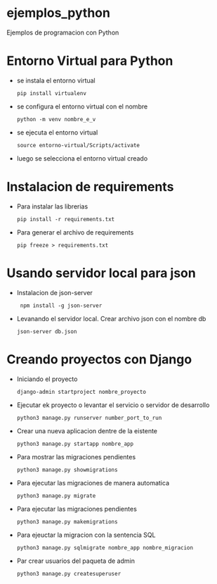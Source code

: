 # ejemplos_python

Ejemplos de programacion con Python

# Entorno Virtual para Python

- se instala el entorno virtual

    ```
    pip install virtualenv
    ```

- se configura el entorno virtual con el nombre

    ```
    python -m venv nombre_e_v
    ```

- se ejecuta el entorno virtual

    ```
    source entorno-virtual/Scripts/activate
    ```

- luego se selecciona el entorno virtual creado

# Instalacion de requirements
- Para instalar las librerias
    ```
    pip install -r requirements.txt
    ```
- Para generar el archivo de requirements
    ```
    pip freeze > requirements.txt
    ```

# Usando servidor local para json
- Instalacion de json-server
  ```
   npm install -g json-server
  ```
- Levanando el servidor local. Crear archivo json con el nombre db
  ```
  json-server db.json
  ```

# Creando proyectos con Django
- Iniciando el proyecto
  ```
  django-admin startproject nombre_proyecto
  ```
- Ejecutar ek proyecto o levantar el servicio o servidor de desarrollo
  ```
  python3 manage.py runserver number_port_to_run
  ```
- Crear una nueva aplicacion dentre de la eistente
  ```
  python3 manage.py startapp nombre_app
  ```
- Para mostrar las migraciones pendientes
  ```
  python3 manage.py showmigrations
  ```
- Para ejecutar las migraciones de manera automatica
  ```
  python3 manage.py migrate
  ```
- Para ejecutar las migraciones pendientes
  ```
  python3 manage.py makemigrations
  ```
- Para ejeuctar la migracion con la sentencia SQL
  ```
  python3 manage.py sqlmigrate nombre_app nombre_migracion
  ```
- Par crear usuarios del paqueta de admin
  ```
  python3 manage.py createsuperuser
  ```

